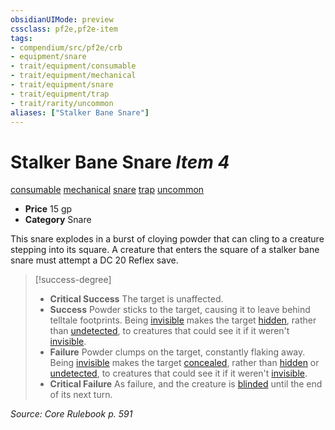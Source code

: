 ```yaml
---
obsidianUIMode: preview
cssclass: pf2e,pf2e-item
tags:
- compendium/src/pf2e/crb
- equipment/snare
- trait/equipment/consumable
- trait/equipment/mechanical
- trait/equipment/snare
- trait/equipment/trap
- trait/rarity/uncommon
aliases: ["Stalker Bane Snare"]
---
```

# Stalker Bane Snare *Item 4*  
[consumable](consumable.md)  [mechanical](mechanical.md)  [snare](snare.md)  [trap](trap.md)  [uncommon](uncommon.md)  

- **Price** 15 gp
- **Category** Snare

This snare explodes in a burst of cloying powder that can cling to a creature stepping into its square. A creature that enters the square of a stalker bane snare must attempt a DC 20 Reflex save.

> [!success-degree] 
> - **Critical Success** The target is unaffected.
> - **Success** Powder sticks to the target, causing it to leave behind telltale footprints. Being [invisible](conditions.md#Invisible) makes the target [hidden](conditions.md#Hidden), rather than [undetected](conditions.md#Undetected), to creatures that could see it if it weren't [invisible](conditions.md#Invisible).
> - **Failure** Powder clumps on the target, constantly flaking away. Being [invisible](conditions.md#Invisible) makes the target [concealed](conditions.md#Concealed), rather than [hidden](conditions.md#Hidden) or [undetected](conditions.md#Undetected), to creatures that could see it if it weren't [invisible](conditions.md#Invisible).
> - **Critical Failure** As failure, and the creature is [blinded](conditions.md#Blinded) until the end of its next turn.

*Source: Core Rulebook p. 591*